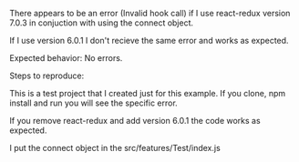 There appears to be an error (Invalid hook call) if I use react-redux version 7.0.3 in conjuction with using the connect object.

If I use version 6.0.1 I don't recieve the same error and works as expected.

Expected behavior: No errors. 

Steps to reproduce:

This is a test project that I created just for this example.  If you clone, npm install and run you will see the specific error.  

If you remove react-redux and add version 6.0.1 the code works as expected.

I put the connect object in the src/features/Test/index.js


